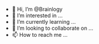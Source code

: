 - 👋 Hi, I’m @Brainlogy
- 👀 I’m interested in ...
- 🌱 I’m currently learning ...
- 💞️ I’m looking to collaborate on ...
- 📫 How to reach me ...

<!---
Brainlogy/Brainlogy is a ✨ special ✨ repository because its `README.md` (this file) appears on your GitHub profile.
You can click the Preview link to take a look at your changes.
--->
